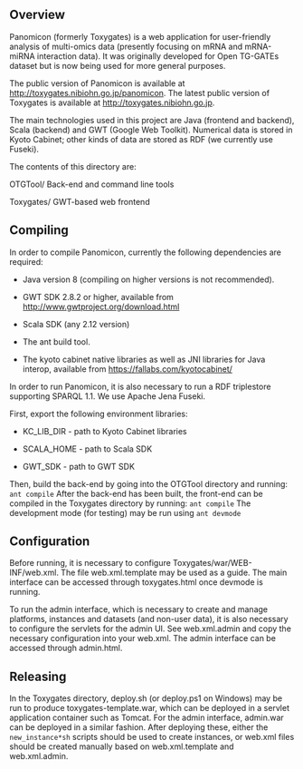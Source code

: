 ## Overview

Panomicon (formerly Toxygates) is a web application for user-friendly analysis of multi-omics data (presently focusing on mRNA and mRNA-miRNA interaction data). It was originally developed for Open TG-GATEs dataset but is now being used for more general purposes.

The public version of Panomicon is available at http://toxygates.nibiohn.go.jp/panomicon. The latest public version of Toxygates is available at http://toxygates.nibiohn.go.jp.

The main technologies used in this project are Java (frontend and backend), Scala (backend) and GWT (Google Web Toolkit). Numerical data is stored in Kyoto Cabinet; other kinds of data are stored as RDF (we currently use Fuseki).

The contents of this directory are:

OTGTool/ 
Back-end and command line tools

Toxygates/
GWT-based web frontend

## Compiling

In order to compile Panomicon, currently the following dependencies are required:

* Java version 8 (compiling on higher versions is not recommended).

* GWT SDK 2.8.2 or higher, available from http://www.gwtproject.org/download.html

* Scala SDK (any 2.12 version)

* The ant build tool.

* The kyoto cabinet native libraries as well as JNI libraries for Java interop, available from https://fallabs.com/kyotocabinet/

In order to run Panomicon, it is also necessary to run a RDF triplestore supporting SPARQL 1.1. We use Apache Jena Fuseki.

First, export the following environment libraries:

* KC_LIB_DIR - path to Kyoto Cabinet libraries

* SCALA_HOME - path to Scala SDK

* GWT_SDK - path to GWT SDK

Then, build the back-end by going into the OTGTool directory and running:
`
ant compile
`
After the back-end has been built, the front-end can be compiled in the Toxygates directory by running:
`
ant compile
`
The development mode (for testing) may be run using
`
ant devmode
`
## Configuration

Before running, it is necessary to configure Toxygates/war/WEB-INF/web.xml. The file web.xml.template may be used as a guide.
The main interface can be accessed through toxygates.html once devmode is running.

To run the admin interface, which is necessary to create and manage platforms, instances and datasets (and non-user data),
it is also necessary to configure the servlets for the admin UI. See web.xml.admin and copy the necessary configuration into your web.xml.
The admin interface can be accessed through admin.html.

## Releasing

In the Toxygates directory, deploy.sh (or deploy.ps1 on Windows) may be run to produce toxygates-template.war, which can be deployed in a servlet application container such as Tomcat. For the admin interface, admin.war can be deployed in a similar fashion. After deploying these, either the `new_instance*sh` scripts should be used to create instances, or web.xml files should be created manually based on web.xml.template and web.xml.admin.



